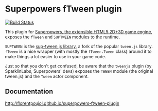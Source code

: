 # Superpowers fTween plugin

[![Build Status](https://travis-ci.org/florentpoujol/superpowers-ftween-plugin.svg?branch=travis)](https://travis-ci.org/florentpoujol/superpowers-ftween-plugin)

This plugin for [Superpowers, the extensible HTML5 2D+3D game engine](http://sparklinlabs.com), exposes the `fTween` and `SUPTWEEN` modules to the runtime.

`SUPTWEEN` is the [sup-tween.js library](https://github.com/florentpoujol/sup-tween.js), a fork of the popular `tween.js` library.  
`fTween` is a nice wrapper (with mostly the `fTween.Tween` class) around it to make things a lot easier to use in your game code.

Just so that you don't get confused, be aware that the `tweenjs` plugin (by SparklinLabs, Superpowers' devs) exposes the `TWEEN` module (the original tween.js) and the `Tween` actor component.

## Documentation

http://florentpoujol.github.io/superpowers-ftween-plugin
